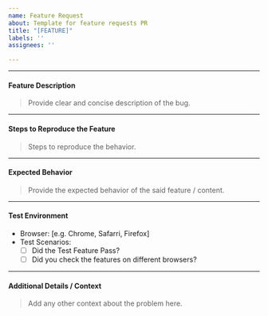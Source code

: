 ```yaml
---
name: Feature Request
about: Template for feature requests PR
title: "[FEATURE]"
labels: ''
assignees: ''

---
```


---

#### Feature Description

> Provide clear and concise description of the bug.

---

#### Steps to Reproduce the Feature

> Steps to reproduce the behavior.

---

#### Expected Behavior

> Provide the expected behavior of the said feature / content.

---

#### Test Environment

- Browser: [e.g. Chrome, Safarri, Firefox]
- Test Scenarios:
  - [ ] Did the Test Feature Pass?
  - [ ] Did you check the features on different browsers?

---

#### Additional Details / Context

> Add any other context about the problem here.
